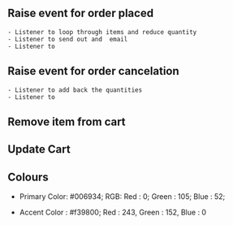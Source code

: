 ## Raise event for order placed
    - Listener to loop through items and reduce quantity
    - Listener to send out and  email
    - Listener to
## Raise event for order cancelation
    - Listener to add back the quantities
    - Listener to

## Remove item from cart

## Update Cart

## Colours
- Primary Color: #006934;
  RGB: Red : 0; Green : 105; Blue : 52;

- Accent Color : #f39800;
    Red : 243, Green : 152, Blue : 0
